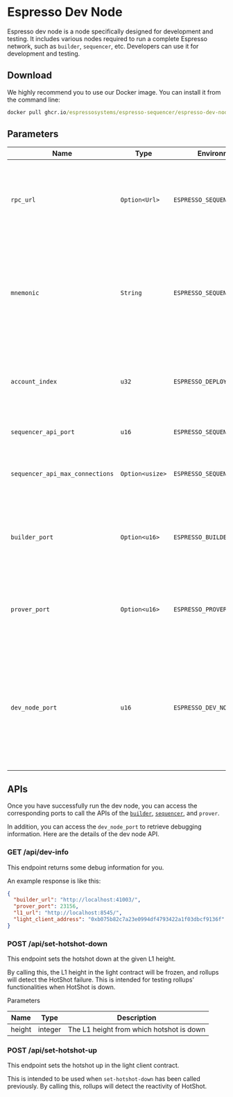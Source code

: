 # Espresso Dev Node

Espresso dev node is a node specifically designed for development and testing. It includes various nodes required to run
a complete Espresso network, such as `builder`, `sequencer`, etc. Developers can use it for development and testing.

## Download

We highly recommend you to use our Docker image. You can install it from the command line:

```cmd
docker pull ghcr.io/espressosystems/espresso-sequencer/espresso-dev-node:main
```

## Parameters

| Name                            | Type            | Environment Variable                 | Description                                                                                                                                                             |
| ------------------------------- | --------------- | ------------------------------------ | ----------------------------------------------------------------------------------------------------------------------------------------------------------------------- |
| `rpc_url`                       | `Option<Url>`   | `ESPRESSO_SEQUENCER_L1_PROVIDER`     | A JSON-RPC endpoint for the L1 to deploy to. If not provided, an Avil node will be launched automatically.                                                              |
| `mnemonic`                      | `String`        | `ESPRESSO_SEQUENCER_ETH_MNEMONIC`    | Mnemonic for an L1 wallet. This wallet is used to deploy the contracts, so the account indicated by `ACCOUNT_INDEX` must be funded with ETH.                            |
| `account_index`                 | `u32`           | `ESPRESSO_DEPLOYER_ACCOUNT_INDEX`    | Account index in the L1 wallet generated by `MNEMONIC` to use when deploying the contracts.                                                                             |
| `sequencer_api_port`            | `u16`           | `ESPRESSO_SEQUENCER_API_PORT`        | Port that the HTTP API will use.                                                                                                                                        |
| `sequencer_api_max_connections` | `Option<usize>` | `ESPRESSO_SEQUENCER_MAX_CONNECTIONS` | Maximum concurrent connections allowed by the HTTP API server.                                                                                                          |
| `builder_port`                  | `Option<u16>`   | `ESPRESSO_BUILDER_PORT`              | Port for connecting to the builder. If this is not provided, an available port will be selected.                                                                        |
| `prover_port`                   | `Option<u16>`   | `ESPRESSO_PROVER_PORT`               | Port for connecting to the prover. If this is not provided, an available port will be selected.                                                                         |
| `dev_node_port`                 | `u16`           | `ESPRESSO_DEV_NODE_PORT`             | Port for the dev node. This is used to provide tools and information to facilitate developers debugging. If this is not provided, will use `20000` as the default port. |

## APIs

Once you have successfully run the dev node, you can access the corresponding ports to call the APIs of the
[`builder`](https://docs.espressosys.com/sequencer/api-reference/builder-api),
[`sequencer`](https://docs.espressosys.com/sequencer/api-reference/sequencer-api), and `prover`.

In addition, you can access the `dev_node_port` to retrieve debugging information. Here are the details of the dev node
API.

### GET /api/dev-info

This endpoint returns some debug information for you.

An example response is like this:

```json
{
  "builder_url": "http://localhost:41003/",
  "prover_port": 23156,
  "l1_url": "http://localhost:8545/",
  "light_client_address": "0xb075b82c7a23e0994df4793422a1f03dbcf9136f"
}
```

### POST /api/set-hotshot-down

This endpoint sets the hotshot down at the given L1 height.

By calling this, the L1 height in the light contract will be frozen, and rollups will detect the HotShot failure. This
is intended for testing rollups' functionalities when HotShot is down.

Parameters

| Name   | Type    | Description                              |
| ------ | ------- | ---------------------------------------- |
| height | integer | The L1 height from which hotshot is down |

### POST /api/set-hotshot-up

This endpoint sets the hotshot up in the light client contract.

This is intended to be used when `set-hotshot-down` has been called previously. By calling this, rollups will detect the
reactivity of HotShot.
